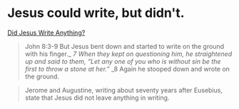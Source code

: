 # Jesus could write, but didn't.

[Did Jesus Write Anything?](https://www.blueletterbible.org/faq/don_stewart/don_stewart_192.cfm)

> John 8:3-9
> But Jesus bent down and started to write on the ground with his finger._ _7 When they kept on questioning him, he straightened up and said to them, “Let any one of you who is without sin be the first to throw a stone_ _at her.”_ _8 Again he stooped down and wrote on the ground.

>Jerome and Augustine, writing about seventy years after Eusebius, state that Jesus did not leave anything in writing.

